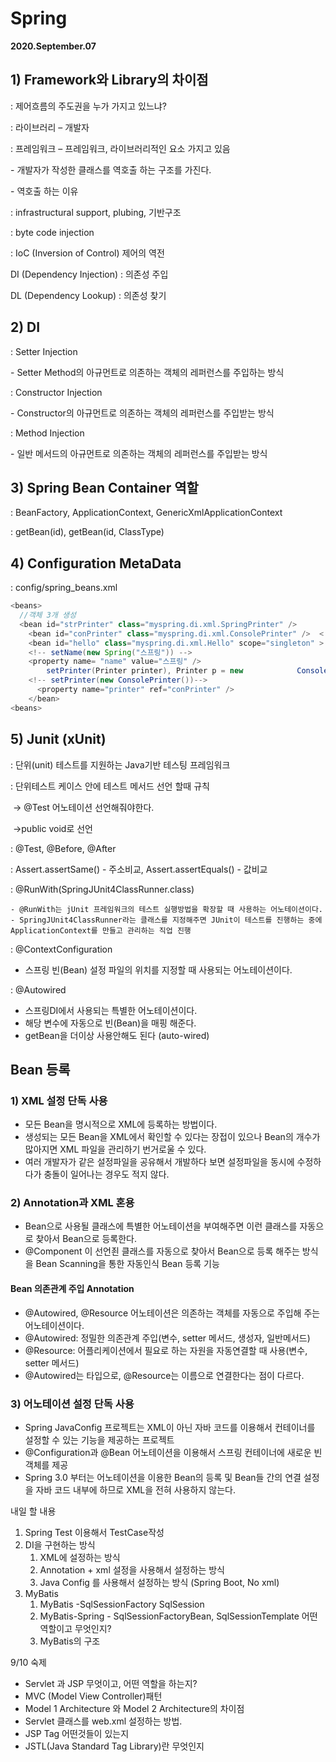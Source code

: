 # **Spring**

**2020.September.07**

 

## 1)  Framework와 Library의 차이점

: 제어흐름의 주도권을 누가 가지고 있느냐?

: 라이브러리 – 개발자

: 프레임워크 – 프레임워크, 라이브러리적인 요소 가지고 있음

\-    개발자가 작성한 클래스를 역호출 하는 구조를 가진다.

\-    역호출 하는 이유

: infrastructural support, plubing, 기반구조

: byte code injection

: IoC (Inversion of Control) 제어의 역전

DI (Dependency Injection) : 의존성 주입

DL (Dependency Lookup) : 의존성 찾기

 

## 2)  DI

: Setter Injection

\-    Setter Method의 아규먼트로 의존하는 객체의 레퍼런스를 주입하는 방식

: Constructor Injection

\-    Constructor의 아규먼트로 의존하는 객체의 레퍼런스를 주입받는 방식

: Method Injection

\-    일반 메서드의 아규먼트로 의존하는 객체의 레퍼런스를 주입받는 방식

 

## 3)  Spring Bean Container 역할

: BeanFactory, ApplicationContext, GenericXmlApplicationContext

: getBean(id), getBean(id, ClassType)

 

## 4)  Configuration MetaData

: config/spring_beans.xml

 

```java
<beans>
  //객체 3개 생성
  <bean id="strPrinter" class="myspring.di.xml.SpringPrinter" />
	<bean id="conPrinter" class="myspring.di.xml.ConsolePrinter" />  <!—scope : singleton, prototype, request, session -->
	<bean id="hello" class="myspring.di.xml.Hello" scope="singleton" > 
    <!-- setName(new Spring("스프링")) -->
    <property name= "name" value="스프링" />
    	setPrinter(Printer printer), Printer p = new 			ConsolePrinter();
    <!-- setPrinter(new ConsolePrinter())-->
      <property name="printer" ref="conPrinter" />
	</bean>
<beans>
```

 

 ## 5) Junit (xUnit)

: 단위(unit) 테스트를 지원하는 Java기반 테스팅 프레임워크

: 단위테스트 케이스 안에 테스트 메서드 선언 할때 규칙

​	-> @Test 어노테이션 선언해줘야한다.

​	->public void로 선언

: @Test, @Before, @After

: Assert.assertSame() - 주소비교, Assert.assertEquals() - 값비교

: @RunWith(SpringJUnit4ClassRunner.class)

	- @RunWith는 jUnit 프레임워크의 테스트 실행방법을 확장할 때 사용하는 어노테이션이다.
	- SpringJUnit4ClassRunner라는 클래스를 지정해주면 JUnit이 테스트를 진행하는 중에 ApplicationContext를 만들고 관리하는 직업 진행

: @ContextConfiguration

* 스프링 빈(Bean) 설정 파일의 위치를 지정할 때 사용되는 어노테이션이다.

: @Autowired

*  스프링DI에서 사용되는 특별한 어노테이션이다.
* 해당 변수에 자동으로 빈(Bean)을 매핑 해준다.
* getBean을 더이상 사용안해도 된다 (auto-wired)



## Bean 등록

### 1) XML 설정 단독 사용

* 모든 Bean을 명시적으로 XML에 등록하는 방법이다.
* 생성되는 모든 Bean을 XML에서 확인할 수 있다는 장접이 있으나 Bean의 개수가 많아지면 XML 파일을 관리하기 번거로울 수 있다.
* 여러 개발자가 같은 설정파일을 공유해서 개발하다 보면 설정파일을 동시에 수정하다가 충돌이 일어나는 경우도 적지 않다.



### 2) Annotation과 XML 혼용

* Bean으로 사용될 클래스에 특별한 어노테이션을 부여해주면 이런 클래스를 자동으로 찾아서 Bean으로 등록한다.
* @Component 이 선언죈 클래스를 자동으로 찾아서 Bean으로 등록 해주는 방식을 Bean Scanning을 통한 자동인식 Bean 등록 기능

#### Bean 의존관계 주입 Annotation

* @Autowired, @Resource 어노테이션은 의존하는 객체를 자동으로 주입해 주는 어노테이션이다.
* @Autowired: 정밀한 의존관계 주입(변수, setter 메서드, 생성자, 일반메서드)
* @Resource: 어플리케이션에서 필요로 하는 자원을 자동연결할 때 사용(변수, setter 메서드)
* @Autowired는 타입으로, @Resource는 이름으로 연결한다는 점이 다르다.



### 3) 어노테이션 설정 단독 사용

* Spring JavaConfig 프로젝트는 XML이 아닌 자바 코드를 이용해서 컨테이너를 설정할 수 있는 기능을 제공하는 프로젝트
* @Configuration과 @Bean 어노테이션을 이용해서 스프링 컨테이너에 새로운 빈 객체를 제공
* Spring 3.0 부터는 어노테이션을 이용한 Bean의 등록 및 Bean들 간의 연결 설정을 자바 코드 내부에 하므로 XML을 전혀 사용하지 않는다.



내일 할 내용

1. Spring Test 이용해서 TestCase작성
2. DI을 구현하는 방식
   1. XML에 설정하는 방식
   2. Annotation + xml 설정을 사용해서 설정하는 방식
   3. Java Config 를 사용해서 설정하는 방식 (Spring Boot, No xml)
3. MyBatis
   1. MyBatis -SqlSessionFactory SqlSession
   2. MyBatis-Spring - SqlSessionFactoryBean, SqlSessionTemplate 어떤 역할이고 무엇인지?
   3. MyBatis의 구조



9/10 숙제

* Servlet 과 JSP 무엇이고, 어떤 역할을 하는지?
* MVC (Model View Controller)패턴
* Model 1 Architecture 와 Model 2 Architecture의 차이점
* Servlet 클래스를 web.xml 설정하는 방법.
* JSP Tag 어떤것들이 있는지
* JSTL(Java Standard Tag Library)란 무엇인지

